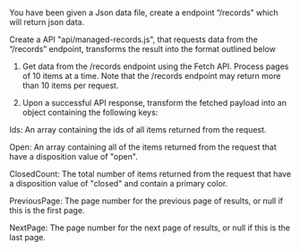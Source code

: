 # 
You have been given a Json data file, create a endpoint “/records” which will return json data.

Create a API "api/managed-records.js", that requests data from the “/records” endpoint, transforms the result into the format outlined below

1.	Get data from the /records endpoint using the Fetch API. Process pages of 10 items at a time. Note that the /records endpoint may return more than 10 items per request.

2.	Upon a successful API response, transform the fetched payload into an object containing the following keys:

Ids: An array containing the ids of all items returned from the request.

Open: An array containing all of the items returned from the request that have a disposition value of "open".

ClosedCount: The total number of items returned from the request that have a disposition value of "closed" and contain a primary color.

PreviousPage: The page number for the previous page of results, or null if this is the first page.

NextPage: The page number for the next page of results, or null if this is the last page.
